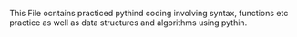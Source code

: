 This File ocntains practiced pythind coding involving syntax, functions etc practice as well as data structures and algorithms using pythin.
